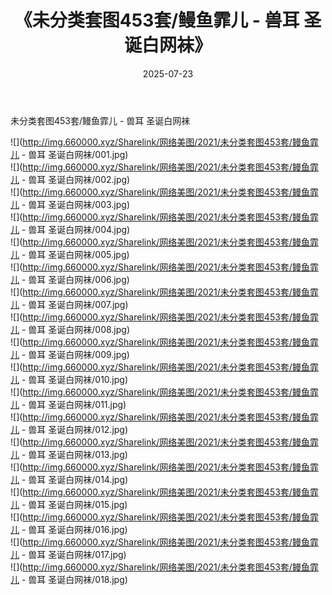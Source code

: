 ﻿---
layout: post
title:  《未分类套图453套/鳗鱼霏儿 - 兽耳 圣诞白网袜》
date:   2025-07-23
img: http://img.660000.xyz/Sharelink/网络美图/2021/未分类套图453套/鳗鱼霏儿 - 兽耳 圣诞白网袜/000.jpg
categories: [美女, 清纯, 唯美]
---

未分类套图453套/鳗鱼霏儿 - 兽耳 圣诞白网袜

 ![](http://img.660000.xyz/Sharelink/网络美图/2021/未分类套图453套/鳗鱼霏儿 - 兽耳 圣诞白网袜/001.jpg) <br>![](http://img.660000.xyz/Sharelink/网络美图/2021/未分类套图453套/鳗鱼霏儿 - 兽耳 圣诞白网袜/002.jpg) <br>![](http://img.660000.xyz/Sharelink/网络美图/2021/未分类套图453套/鳗鱼霏儿 - 兽耳 圣诞白网袜/003.jpg) <br>![](http://img.660000.xyz/Sharelink/网络美图/2021/未分类套图453套/鳗鱼霏儿 - 兽耳 圣诞白网袜/004.jpg) <br>![](http://img.660000.xyz/Sharelink/网络美图/2021/未分类套图453套/鳗鱼霏儿 - 兽耳 圣诞白网袜/005.jpg) <br>![](http://img.660000.xyz/Sharelink/网络美图/2021/未分类套图453套/鳗鱼霏儿 - 兽耳 圣诞白网袜/006.jpg) <br>![](http://img.660000.xyz/Sharelink/网络美图/2021/未分类套图453套/鳗鱼霏儿 - 兽耳 圣诞白网袜/007.jpg) <br>![](http://img.660000.xyz/Sharelink/网络美图/2021/未分类套图453套/鳗鱼霏儿 - 兽耳 圣诞白网袜/008.jpg) <br>![](http://img.660000.xyz/Sharelink/网络美图/2021/未分类套图453套/鳗鱼霏儿 - 兽耳 圣诞白网袜/009.jpg) <br>![](http://img.660000.xyz/Sharelink/网络美图/2021/未分类套图453套/鳗鱼霏儿 - 兽耳 圣诞白网袜/010.jpg) <br>![](http://img.660000.xyz/Sharelink/网络美图/2021/未分类套图453套/鳗鱼霏儿 - 兽耳 圣诞白网袜/011.jpg) <br>![](http://img.660000.xyz/Sharelink/网络美图/2021/未分类套图453套/鳗鱼霏儿 - 兽耳 圣诞白网袜/012.jpg) <br>![](http://img.660000.xyz/Sharelink/网络美图/2021/未分类套图453套/鳗鱼霏儿 - 兽耳 圣诞白网袜/013.jpg) <br>![](http://img.660000.xyz/Sharelink/网络美图/2021/未分类套图453套/鳗鱼霏儿 - 兽耳 圣诞白网袜/014.jpg) <br>![](http://img.660000.xyz/Sharelink/网络美图/2021/未分类套图453套/鳗鱼霏儿 - 兽耳 圣诞白网袜/015.jpg) <br>![](http://img.660000.xyz/Sharelink/网络美图/2021/未分类套图453套/鳗鱼霏儿 - 兽耳 圣诞白网袜/016.jpg) <br>![](http://img.660000.xyz/Sharelink/网络美图/2021/未分类套图453套/鳗鱼霏儿 - 兽耳 圣诞白网袜/017.jpg) <br>![](http://img.660000.xyz/Sharelink/网络美图/2021/未分类套图453套/鳗鱼霏儿 - 兽耳 圣诞白网袜/018.jpg) <br>